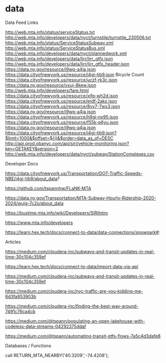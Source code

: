 # data



Data Feed Links



http://web.mta.info/status/serviceStatus.txt
http://web.mta.info/developers/data/nyct/turnstile/turnstile_230506.txt
http://web.mta.info/status/ServiceStatusSubway.xml
http://web.mta.info/status/ServiceStatusBus.xml
http://web.mta.info/developers/data/nyct/plannedwork.xml
http://web.mta.info/developers/data/lirr/lirr_gtfs.json
http://web.mta.info/developers/data/lirr/lirr_gtfs_header.json
https://data.ny.gov/resource/i9wp-a4ja.json
https://data.cityofnewyork.us/resource/i4gi-tjb9.json
Bicycle Count https://data.cityofnewyork.us/resource/uczf-rk3c.json
https://data.ny.gov/resource/vxuj-8kew.json
http://web.mta.info/developers/fare.html
https://data.cityofnewyork.us/resource/xjfq-wh2d.json
https://data.cityofnewyork.us/resource/erdf-2akx.json
https://data.cityofnewyork.us/resource/8vv7-7wx3.json
https://data.ny.gov/resource/i9wp-a4ja.json
https://data.cityofnewyork.us/resource/h9gi-nx95.json
https://data.cityofnewyork.us/resource/f55k-p6yu.json
https://data.ny.gov/resource/i9wp-a4ja.json
https://data.cityofnewyork.us/resource/i4gi-tjb9.json?$limit=1000&$offset=${i}&$order=data_as_of+DESC
http://api.prod.obanyc.com/api/siri/vehicle-monitoring.json?key=GETAKEY&version=2
http://web.mta.info/developers/data/nyct/subway/StationComplexes.csv



Developer Docs

https://data.cityofnewyork.us/Transportation/DOT-Traffic-Speeds-NBE/i4gi-tjb9/about_data?

https://github.com/tspannhw/FLaNK-MTA

https://data.ny.gov/Transportation/MTA-Subway-Hourly-Ridership-2020-2024/wujg-7c2s/about_data

https://bustime.mta.info/wiki/Developers/SIRIIntro

https://www.mta.info/developers

https://learn.hex.tech/docs/connect-to-data/data-connections/snowpark#:


Articles

https://medium.com/cloudera-inc/subways-and-transit-updates-in-real-time-30c104c359ef

https://learn.hex.tech/docs/connect-to-data/import-data-via-api

https://medium.com/cloudera-inc/subways-and-transit-updates-in-real-time-30c104c359ef

https://medium.com/cloudera-inc/nyc-traffic-are-you-kidding-me-6d3fa853903b

https://medium.com/cloudera-inc/finding-the-best-way-around-7491c76ca4cb

https://medium.com/@tspann/populating-an-open-lakehouse-with-codeless-data-streams-04292375ddaf

https://medium.com/@tspann/automating-transit-gtfs-flows-7a5c4d3dafe8



Databases / Functions

call RETURN_MTA_NEARBY('40.3209','-74.4208');

